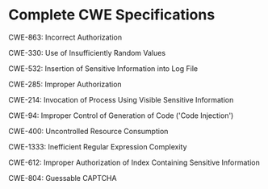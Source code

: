 

# Complete CWE Specifications

CWE-863: Incorrect Authorization

CWE-330: Use of Insufficiently Random Values

CWE-532: Insertion of Sensitive Information into Log File

CWE-285: Improper Authorization

CWE-214: Invocation of Process Using Visible Sensitive Information

CWE-94: Improper Control of Generation of Code ('Code Injection')

CWE-400: Uncontrolled Resource Consumption

CWE-1333: Inefficient Regular Expression Complexity

CWE-612: Improper Authorization of Index Containing Sensitive Information

CWE-804: Guessable CAPTCHA